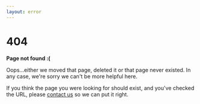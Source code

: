 ```yaml
---
layout: error
---
```

# 404

**Page not found :(**
  
Oops...either we moved that page, deleted it or that page never existed. In any case, we're sorry we can't be more helpful here.

If you think the page you were looking for should exist, and you've checked the URL, please [contact us](/contact) so we can put it right.